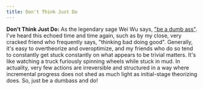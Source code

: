 ```yaml
---
title: Don't Think Just Do
---
```


**Don't Think Just Do:** As the legendary sage Wei Wu says, ["be a dumb ass"](https://x.com/WuWei113/status/1892333677587153389). I've heard this echoed time and time again, such as by my close, very cracked friend who frequently says, "thinking bad doing good". Generally, it's easy to overtheorize and overoptimize, and my friends who do so tend to constantly get stuck constantly on what appears to be trivial matters. It's like watching a truck furiously spinning wheels while stuck in mud. In actuality, very few actions are irreversible and structured in a way where incremental progress does not shed as much light as initial-stage theorizing does. So, just be a dumbass and do!
